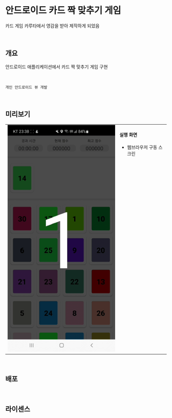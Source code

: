 # 안드로이드 카드 짝 맞추기 게임 

카드 게임 카루타에서 영감을 받아 제작하게 되었음

<br/>

## 개요

안드로이드 애플리케이션에서 카드 짝 맞추기 게임 구현

<br/>

```
개인 안드로이드 뷰 개발
```

<br/>

## 미리보기

<table>
<tr>
<td>

<img src="https://github.com/wndudwkd003/caruta-card-android/blob/master/demo/KakaoTalk_20231017_233948657.gif" width="400" />

</td>
<td valign="top">
  
#### 실행 화면
- 웹브라우저 구동 스크린

  
</td>
</tr>
</table>

<br/>   

## 배포  



<br/>

## 라이센스


  

<br/>    



